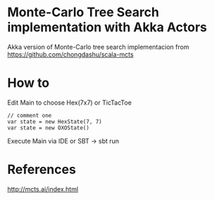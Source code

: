 # Monte-Carlo Tree Search implementation with Akka Actors

Akka version of Monte-Carlo tree search implementacion from https://github.com/chongdashu/scala-mcts

# How to
Edit Main to choose Hex(7x7) or TicTacToe
    
    // comment one
    var state = new HexState(7, 7)    
    var state = new OXOState()
    
Execute Main via IDE or SBT -> sbt run

# References
http://mcts.ai/index.html

